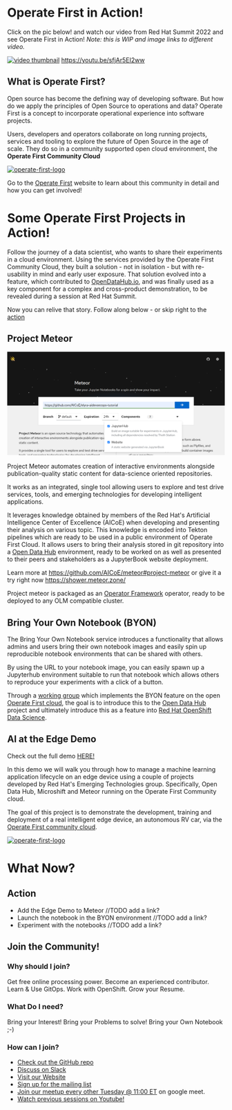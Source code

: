 # Operate First in Action! 

Click on the pic below! and watch our video from Red Hat Summit 2022 and see Operate First in Action! _Note: this is WIP and image links to different video._

[![video thumbnail](assets/images/opf-in-action-thumbnail.png)](https://youtu.be/sfjAr5EI2ww)
https://youtu.be/sfjAr5EI2ww


## What is Operate First? 

Open source has become the defining way of developing software. But how do we apply the principles of Open Source to operations and data? Operate First is a concept to incorporate operational experience into software projects.

Users, developers and operators collaborate on long running projects, services and tooling to explore the future of Open Source in the age of scale. They do so in a community supported open cloud environment, the **Operate First Community Cloud**

[![operate-first-logo](assets/images/opf-logo.png)](https://www.operate-first.cloud/)

Go to the [Operate First](https://www.operate-first.cloud/) website to learn about this community in detail and how you can get involved!


# Some Operate First Projects in  Action!

Follow the journey of a data scientist, who wants to share their experiments in a cloud environment. Using the services provided by the Operate First Community Cloud, they built a solution - not in isolation - but with re-usability in mind and early user exposure.  That solution evolved into a  feature, which contributed to [OpenDataHub.io](http://opendatahub.io), and was finally used as a key component for a complex and cross-product demonstration, to be revealed during a session at Red Hat Summit.

Now you can relive that story. Follow along below - or skip right to the [action](#action)

## Project Meteor

[![meteor](assets/images/meteor.png)](https://github.com/AICoE/meteor#project-meteor)

Project Meteor automates creation of interactive environments alongside publication-quality static content for data-science oriented repositories.

It works as an integrated, single tool allowing users to explore and test drive services, tools, and emerging technologies for developing intelligent applications.

It leverages knowledge obtained by members of the Red Hat's Artificial Intelligence Center of Excellence (AICoE) when developing and presenting their analysis on various topic. This knowledge is encoded into Tekton pipelines which are ready to be used in a public environment of Operate First Cloud. It allows users to bring their analysis stored in git repository into a [Open Data Hub](https://opendatahub.io/) environment, ready to be worked on as well as presented to their peers and stakeholders as a JupyterBook website deployment.

Learn more at https://github.com/AICoE/meteor#project-meteor or give it a try right now https://shower.meteor.zone/

Project meteor is packaged as an [Operator Framework](https://operatorframework.io/) operator, ready to be deployed to any OLM compatible cluster.

## Bring Your Own Notebook (BYON)

The Bring Your Own Notebook service introduces a functionality that allows admins and users bring their own notebook images and easily spin up reproducible notebook environments that can be shared with others.

By using the URL to your notebook image, you can easily spawn up a Jupyterhub environment suitable to run that notebook which allows others to reproduce your experiments with a click of a button.

Through a [working group](https://github.com/open-services-group/byon#bring-your-own-notebook-byon-working-group) which implements the BYON feature on the open [Operate First cloud](https://www.operate-first.cloud/), the goal is to introduce this to the [Open Data Hub](https://opendatahub.io/) project and ultimately introduce this as a feature into [Red Hat OpenShift Data Science](https://www.redhat.com/en/technologies/cloud-computing/openshift/openshift-data-science).

## AI at the Edge Demo

Check out the full demo [HERE!](https://github.com/AICoE/summit-2022-octo-keynote#summit-2021-octo-keynote)  

In this demo we will walk you through how to manage a machine learning application lifecycle on an edge device using a couple of projects developed by Red Hat's Emerging Technologies group. Specifically, Open Data Hub, Microshift and Meteor running on the Operate First Community cloud.

The goal of this project is to demonstrate the development, training and deployment of a real intelligent edge device, an autonomous RV car, via the [Operate First community cloud](https://www.operate-first.cloud/).
 
 [![operate-first-logo](assets/images/car-sim.png)](https://github.com/AICoE/summit-2022-octo-keynote#summit-2021-octo-keynote)

 # What Now?

 ## Action

 * Add the Edge Demo to Meteor //TODO add a link?
 * Launch the notebook in the BYON environment  //TODO add a link?
 * Experiment with the notebooks //TODO add a link?

 ## Join the Community!
 ### Why should I join?
 Get free online processing power.
 Become an experienced contributor.
 Learn & Use GitOps.
 Work with OpenShift.
 Grow your Resume.
 
 ### What Do I need?
 Bring your Interest!
 Bring your Problems to solve!
 Bring your Own Notebook ;-)
 
 ### How can I join?
 * [Check out the GitHub repo](https://github.com/operate-first)
 * [Discuss on Slack](https://join.slack.com/t/operatefirst/shared_invite/zt-o2gn4wn8-O39g7sthTAuPCvaCNRnLww)
 * [Visit our Website](https://www.operate-first.cloud/)
 * [Sign up for the mailing list](https://lists.operate-first.cloud/admin/lists/community.lists.operate-first.cloud/)
 * [Join our meetup every other Tuesday @ 11:00 ET](https://meet.google.com/eyb-yegj-gji) on google meet.
 * [Watch previous sessions on Youtube!](https://www.youtube.com/channel/UCe87bwqlGoBQs2RvMQZ5_sg)
